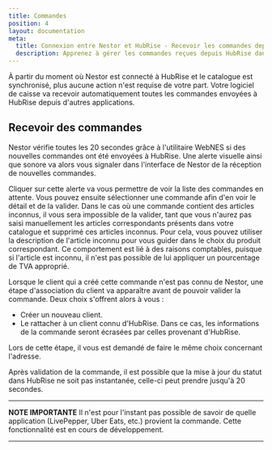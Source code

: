```yaml
---
title: Commandes
position: 4
layout: documentation
meta:
  title: Connexion entre Nestor et HubRise - Recevoir les commandes depuis HubRise
  description: Apprenez à gérer les commandes reçues depuis HubRise dans Nestor. Lancez l'application et suivez ces instructions.
---
```


À partir du moment où Nestor est connecté à HubRise et le catalogue est synchronisé, plus aucune action n'est requise de votre part. Votre logiciel de caisse va recevoir automatiquement toutes les commandes envoyées à HubRise depuis d'autres applications.

## Recevoir des commandes

Nestor vérifie toutes les 20 secondes grâce à l'utilitaire WebNES si des nouvelles commandes ont été envoyées à HubRise. Une alerte visuelle ainsi que sonore va alors vous signaler dans l'interface de Nestor de la réception de nouvelles commandes.

Cliquer sur cette alerte va vous permettre de voir la liste des commandes en attente. Vous pouvez ensuite sélectionner une commande afin d'en voir le détail et de la valider. Dans le cas où une commande contient des articles inconnus, il vous sera impossible de la valider, tant que vous n'aurez pas saisi manuellement les articles correspondants présents dans votre catalogue et supprimé ces articles inconnus. Pour cela, vous pouvez utiliser la description de l'article inconnu pour vous guider dans le choix du produit correspondant. Ce comportement est lié à des raisons comptables, puisque si l'article est inconnu, il n'est pas possible de lui appliquer un pourcentage de TVA approprié.

Lorsque le client qui a créé cette commande n'est pas connu de Nestor, une étape d'association du client va apparaître avant de pouvoir valider la commande. Deux choix s'offrent alors à vous :
- Créer un nouveau client.
- Le rattacher à un client connu d'HubRise. Dans ce cas, les informations de la commande seront écrasées par celles provenant d'HubRise.

Lors de cette étape, il vous est demandé de faire le même choix concernant l'adresse.

Après validation de la commande, il est possible que la mise à jour du statut dans HubRise ne soit pas instantanée, celle-ci peut prendre jusqu'à 20 secondes.

---

**NOTE IMPORTANTE** Il n'est pour l'instant pas possible de savoir de quelle application (LivePepper, Uber Eats, etc.) provient la commande. Cette fonctionnalité est en cours de développement.

---
